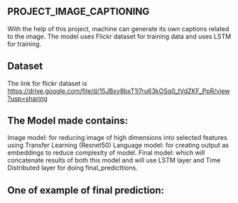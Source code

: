 ## PROJECT_IMAGE_CAPTIONING
With the help of this project, machine can generate its own captions related to the image. The model uses Flickr dataset for training data and uses LSTM for training.
## Dataset
The link for flickr dataset is https://drive.google.com/file/d/15JBxy8bxT1l7ru63kOSq0_tVdZKF_PpR/view?usp=sharing
## The Model made contains:
Image model: for reducing image of high dimensions into selected features using Transfer Learning (Resnet50)
Language model: for creating output as embeddings to reduce complexity of model.
Final model: which will concatenate results of both this model and will use LSTM layer and Time Distributed layer for doing final_predicttions.
## One of example of final prediction:
